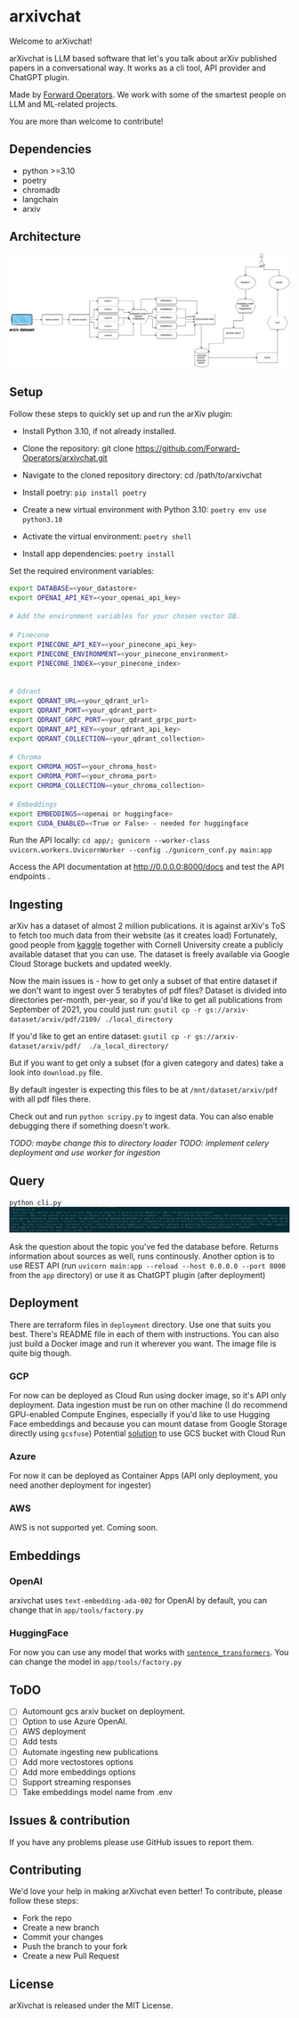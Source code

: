 # arxivchat

Welcome to arXivchat!

arXivchat is LLM based software that let's you talk about arXiv published papers in a conversational way.
It works as a cli tool, API provider and ChatGPT plugin.

Made by [Forward Operators](https://fwdoperators.com). We work with some of the smartest people on LLM and ML-related projects.

You are more than welcome to contribute!

## Dependencies
- python >=3.10
- poetry
- chromadb
- langchain
- arxiv

## Architecture

![diagram](./images/diagram.png)


## Setup
Follow these steps to quickly set up and run the arXiv plugin:

- Install Python 3.10, if not already installed.

- Clone the repository: git clone https://github.com/Forward-Operators/arxivchat.git

- Navigate to the cloned repository directory: cd /path/to/arxivchat

- Install poetry: `pip install poetry`

- Create a new virtual environment with Python 3.10: `poetry env use python3.10`

- Activate the virtual environment: `poetry shell`

- Install app dependencies: `poetry install`


Set the required environment variables:

```bash
export DATABASE=<your_datastore>
export OPENAI_API_KEY=<your_openai_api_key>

# Add the environment variables for your chosen vector DB.

# Pinecone
export PINECONE_API_KEY=<your_pinecone_api_key>
export PINECONE_ENVIRONMENT=<your_pinecone_environment>
export PINECONE_INDEX=<your_pinecone_index>


# Qdrant
export QDRANT_URL=<your_qdrant_url>
export QDRANT_PORT=<your_qdrant_port>
export QDRANT_GRPC_PORT=<your_qdrant_grpc_port>
export QDRANT_API_KEY=<your_qdrant_api_key>
export QDRANT_COLLECTION=<your_qdrant_collection>

# Chroma
export CHROMA_HOST=<your_chroma_host>
export CHROMA_PORT=<your_chroma_port>
export CHROMA_COLLECTION=<your_chroma_collection>

# Embeddings
export EMBEDDINGS=<openai or huggingface>
export CUDA_ENABLED=<True or False> - needed for huggingface

```

Run the API locally: `cd app/; gunicorn --worker-class uvicorn.workers.UvicornWorker --config ./gunicorn_conf.py main:app`

Access the API documentation at http://0.0.0.0:8000/docs and test the API endpoints .

## Ingesting
arXiv has a dataset of almost 2 million publications. it is against arXiv's ToS to fetch too much data from their website (as it creates load)
Fortunately, good people from [kaggle](https://kaggle.com) together with Cornell University create a publicly available dataset that you can use.
The dataset is freely available via Google Cloud Storage buckets and updated weekly.

Now the main issues is - how to get only a subset of that entire dataset if we don't want to ingest over 5 terabytes of pdf files?
Dataset is divided into directories per-month, per-year, so if you'd like to get all publications from September of 2021, you could just run:
`gsutil cp -r gs://arxiv-dataset/arxiv/pdf/2109/ ./local_directory`

If you'd like to get an entire dataset:
`gsutil cp -r gs://arxiv-dataset/arxiv/pdf/  ./a_local_directory/`

But if you want to get only a subset (for a given category and dates) take a look into `download.py` file.

By default ingester is expecting this files to be at `/mnt/dataset/arxiv/pdf` with all pdf files there.

Check out and run `python scripy.py` to ingest data. You can also enable debugging there if something doesn't work.

_TODO: maybe change this to directory loader_
_TODO: implement celery deployment and use worker for ingestion_


## Query
`python cli.py`
![cli.py](./images/cli.png "image Title")


Ask the question about the topic you've fed the database before. Returns information about sources as well, runs continously.
Another option is to use REST API (run `uvicorn main:app --reload --host 0.0.0.0 --port 8000` from the `app` directory) or use it as ChatGPT plugin (after deployment)

## Deployment
There are terraform files in `deployment` directory. Use one that suits you best. There's README file in each of them with instructions.
You can also just build a Docker image and run it wherever you want. The image file is quite big though. 

### GCP
For now can be deployed as Cloud Run using docker image, so it's API only deployment. Data ingestion must be run on other machine (I do recommend GPU-enabled Compute Engines, especially if you'd like to use Hugging Face embeddings and because you can mount datase from Google Storage directly using `gcsfuse`)
Potential [solution](https://cloud.google.com/run/docs/tutorials/network-filesystems-fuse) to use GCS bucket with Cloud Run
### Azure
For now it can be deployed as Container Apps (API only deployment, you need another deployment for ingester)

### AWS
AWS is not supported yet. Coming soon.

## Embeddings

### OpenAI
arxivchat uses `text-embedding-ada-002`  for OpenAI by default, you can change that in `app/tools/factory.py`

### HuggingFace
For now you can use any model that works with [`sentence_transformers`](https://huggingface.co/sentence-transformers).
You can change the model in `app/tools/factory.py`


## ToDO
- [ ] Automount gcs arxiv bucket on deployment.
- [ ] Option to use Azure OpenAI.
- [ ] AWS deployment
- [ ] Add tests
- [ ] Automate ingesting new publications
- [ ] Add more vectostores options
- [ ] Add more embeddings options
- [ ] Support streaming responses
- [ ] Take embeddings model name from .env

## Issues & contribution
If you have any problems please use GitHub issues to report them.

## Contributing
We'd love your help in making arXivchat even better! To contribute, please follow these steps:

- Fork the repo
- Create a new branch
- Commit your changes
- Push the branch to your fork
- Create a new Pull Request

## License
arXivchat is released under the MIT License.